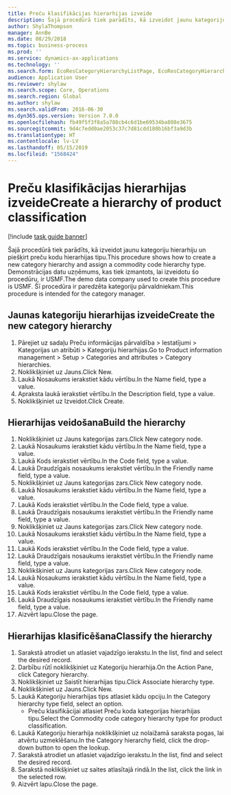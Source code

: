 ```yaml
---
title: Preču klasifikācijas hierarhijas izveide
description: Šajā procedūrā tiek parādīts, kā izveidot jaunu kategoriju hierarhiju un piešķirt preču kodu hierarhijas tipu.
author: ShylaThompson
manager: AnnBe
ms.date: 08/29/2018
ms.topic: business-process
ms.prod: ''
ms.service: dynamics-ax-applications
ms.technology: ''
ms.search.form: EcoResCategoryHierarchyListPage, EcoResCategoryHierarchyCreate, EcoResCategory, EcoResCategoryHierarchyRole
audience: Application User
ms.reviewer: shylaw
ms.search.scope: Core, Operations
ms.search.region: Global
ms.author: shylaw
ms.search.validFrom: 2016-06-30
ms.dyn365.ops.version: Version 7.0.0
ms.openlocfilehash: fb49f5f3f8a5a788cb4c6d1be69534ba808e3675
ms.sourcegitcommit: 9d4c7edd0ae2053c37c7d81cdd180b16bf3a9d3b
ms.translationtype: HT
ms.contentlocale: lv-LV
ms.lasthandoff: 05/15/2019
ms.locfileid: "1568424"
---
```

# <a name="create-a-hierarchy-of-product-classification"></a><span data-ttu-id="37e69-103">Preču klasifikācijas hierarhijas izveide</span><span class="sxs-lookup"><span data-stu-id="37e69-103">Create a hierarchy of product classification</span></span>

[!include [task guide banner](../../includes/task-guide-banner.md)]

<span data-ttu-id="37e69-104">Šajā procedūrā tiek parādīts, kā izveidot jaunu kategoriju hierarhiju un piešķirt preču kodu hierarhijas tipu.</span><span class="sxs-lookup"><span data-stu-id="37e69-104">This procedure shows how to create a new category hierarchy and assign a commodity code hierarchy type.</span></span> <span data-ttu-id="37e69-105">Demonstrācijas datu uzņēmums, kas tiek izmantots, lai izveidotu šo procedūru, ir USMF.</span><span class="sxs-lookup"><span data-stu-id="37e69-105">The demo data company used to create this procedure is USMF.</span></span> <span data-ttu-id="37e69-106">Šī procedūra ir paredzēta kategoriju pārvaldniekam.</span><span class="sxs-lookup"><span data-stu-id="37e69-106">This procedure is intended for the category manager.</span></span>


## <a name="create-the-new-category-hierarchy"></a><span data-ttu-id="37e69-107">Jaunas kategoriju hierarhijas izveide</span><span class="sxs-lookup"><span data-stu-id="37e69-107">Create the new category hierarchy</span></span>
1. <span data-ttu-id="37e69-108">Pārejiet uz sadaļu Preču informācijas pārvaldība > Iestatījumi > Kategorijas un atribūti > Kategoriju hierarhijas.</span><span class="sxs-lookup"><span data-stu-id="37e69-108">Go to Product information management > Setup > Categories and attributes > Category hierarchies.</span></span>
2. <span data-ttu-id="37e69-109">Noklikšķiniet uz Jauns.</span><span class="sxs-lookup"><span data-stu-id="37e69-109">Click New.</span></span>
3. <span data-ttu-id="37e69-110">Laukā Nosaukums ierakstiet kādu vērtību.</span><span class="sxs-lookup"><span data-stu-id="37e69-110">In the Name field, type a value.</span></span>
4. <span data-ttu-id="37e69-111">Apraksta laukā ierakstiet vērtību.</span><span class="sxs-lookup"><span data-stu-id="37e69-111">In the Description field, type a value.</span></span>
5. <span data-ttu-id="37e69-112">Noklikšķiniet uz Izveidot.</span><span class="sxs-lookup"><span data-stu-id="37e69-112">Click Create.</span></span>

## <a name="build-the-hierarchy"></a><span data-ttu-id="37e69-113">Hierarhijas veidošana</span><span class="sxs-lookup"><span data-stu-id="37e69-113">Build the hierarchy</span></span>
1. <span data-ttu-id="37e69-114">Noklikšķiniet uz Jauns kategorijas zars.</span><span class="sxs-lookup"><span data-stu-id="37e69-114">Click New category node.</span></span>
2. <span data-ttu-id="37e69-115">Laukā Nosaukums ierakstiet kādu vērtību.</span><span class="sxs-lookup"><span data-stu-id="37e69-115">In the Name field, type a value.</span></span>
3. <span data-ttu-id="37e69-116">Laukā Kods ierakstiet vērtību.</span><span class="sxs-lookup"><span data-stu-id="37e69-116">In the Code field, type a value.</span></span>
4. <span data-ttu-id="37e69-117">Laukā Draudzīgais nosaukums ierakstiet vērtību.</span><span class="sxs-lookup"><span data-stu-id="37e69-117">In the Friendly name field, type a value.</span></span>
5. <span data-ttu-id="37e69-118">Noklikšķiniet uz Jauns kategorijas zars.</span><span class="sxs-lookup"><span data-stu-id="37e69-118">Click New category node.</span></span>
6. <span data-ttu-id="37e69-119">Laukā Nosaukums ierakstiet kādu vērtību.</span><span class="sxs-lookup"><span data-stu-id="37e69-119">In the Name field, type a value.</span></span>
7. <span data-ttu-id="37e69-120">Laukā Kods ierakstiet vērtību.</span><span class="sxs-lookup"><span data-stu-id="37e69-120">In the Code field, type a value.</span></span>
8. <span data-ttu-id="37e69-121">Laukā Draudzīgais nosaukums ierakstiet vērtību.</span><span class="sxs-lookup"><span data-stu-id="37e69-121">In the Friendly name field, type a value.</span></span>
9. <span data-ttu-id="37e69-122">Noklikšķiniet uz Jauns kategorijas zars.</span><span class="sxs-lookup"><span data-stu-id="37e69-122">Click New category node.</span></span>
10. <span data-ttu-id="37e69-123">Laukā Nosaukums ierakstiet kādu vērtību.</span><span class="sxs-lookup"><span data-stu-id="37e69-123">In the Name field, type a value.</span></span>
11. <span data-ttu-id="37e69-124">Laukā Kods ierakstiet vērtību.</span><span class="sxs-lookup"><span data-stu-id="37e69-124">In the Code field, type a value.</span></span>
12. <span data-ttu-id="37e69-125">Laukā Draudzīgais nosaukums ierakstiet vērtību.</span><span class="sxs-lookup"><span data-stu-id="37e69-125">In the Friendly name field, type a value.</span></span>
13. <span data-ttu-id="37e69-126">Noklikšķiniet uz Jauns kategorijas zars.</span><span class="sxs-lookup"><span data-stu-id="37e69-126">Click New category node.</span></span>
14. <span data-ttu-id="37e69-127">Laukā Nosaukums ierakstiet kādu vērtību.</span><span class="sxs-lookup"><span data-stu-id="37e69-127">In the Name field, type a value.</span></span>
15. <span data-ttu-id="37e69-128">Laukā Kods ierakstiet vērtību.</span><span class="sxs-lookup"><span data-stu-id="37e69-128">In the Code field, type a value.</span></span>
16. <span data-ttu-id="37e69-129">Laukā Draudzīgais nosaukums ierakstiet vērtību.</span><span class="sxs-lookup"><span data-stu-id="37e69-129">In the Friendly name field, type a value.</span></span>
17. <span data-ttu-id="37e69-130">Aizvērt lapu.</span><span class="sxs-lookup"><span data-stu-id="37e69-130">Close the page.</span></span>

## <a name="classify-the-hierarchy"></a><span data-ttu-id="37e69-131">Hierarhijas klasificēšana</span><span class="sxs-lookup"><span data-stu-id="37e69-131">Classify the hierarchy</span></span>
1. <span data-ttu-id="37e69-132">Sarakstā atrodiet un atlasiet vajadzīgo ierakstu.</span><span class="sxs-lookup"><span data-stu-id="37e69-132">In the list, find and select the desired record.</span></span>
2. <span data-ttu-id="37e69-133">Darbību rūtī noklikšķiniet uz Kategoriju hierarhija.</span><span class="sxs-lookup"><span data-stu-id="37e69-133">On the Action Pane, click Category hierarchy.</span></span>
3. <span data-ttu-id="37e69-134">Noklikšķiniet uz Saistīt hierarhijas tipu.</span><span class="sxs-lookup"><span data-stu-id="37e69-134">Click Associate hierarchy type.</span></span>
4. <span data-ttu-id="37e69-135">Noklikšķiniet uz Jauns.</span><span class="sxs-lookup"><span data-stu-id="37e69-135">Click New.</span></span>
5. <span data-ttu-id="37e69-136">Laukā Kategoriju hierarhijas tips atlasiet kādu opciju.</span><span class="sxs-lookup"><span data-stu-id="37e69-136">In the Category hierarchy type field, select an option.</span></span>
    * <span data-ttu-id="37e69-137">Preču klasifikācijai atlasiet Preču koda kategorijas hierarhijas tipu.</span><span class="sxs-lookup"><span data-stu-id="37e69-137">Select the Commodity code category hierarchy type for product classification.</span></span>  
6. <span data-ttu-id="37e69-138">Laukā Kategoriju hierarhija noklikšķiniet uz nolaižamā saraksta pogas, lai atvērtu uzmeklēšanu.</span><span class="sxs-lookup"><span data-stu-id="37e69-138">In the Category hierarchy field, click the drop-down button to open the lookup.</span></span>
7. <span data-ttu-id="37e69-139">Sarakstā atrodiet un atlasiet vajadzīgo ierakstu.</span><span class="sxs-lookup"><span data-stu-id="37e69-139">In the list, find and select the desired record.</span></span>
8. <span data-ttu-id="37e69-140">Sarakstā noklikšķiniet uz saites atlasītajā rindā.</span><span class="sxs-lookup"><span data-stu-id="37e69-140">In the list, click the link in the selected row.</span></span>
9. <span data-ttu-id="37e69-141">Aizvērt lapu.</span><span class="sxs-lookup"><span data-stu-id="37e69-141">Close the page.</span></span>

